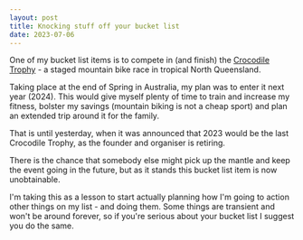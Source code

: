 ```yaml
---
layout: post
title: Knocking stuff off your bucket list
date: 2023-07-06
---
```


One of my bucket list items is to compete in (and finish) the [Crocodile Trophy](https://www.croctrophy.com/) - a staged mountain bike race in tropical North Queensland.

Taking place at the end of Spring in Australia, my plan was to enter it next year (2024). This would give myself plenty of time to train and increase my fitness, bolster my savings (mountain biking is not a cheap sport) and plan an extended trip around it for the family.

That is until yesterday, when it was announced that 2023 would be the last Crocodile Trophy, as the founder and organiser is retiring.

There is the chance that somebody else might pick up the mantle and keep the event going in the future, but as it stands this bucket list item is now unobtainable.

I'm taking this as a lesson to start actually planning how I'm going to action other things on my list - and doing them. Some things are transient and won't be around forever, so if you're serious about your bucket list I suggest you do the same.
